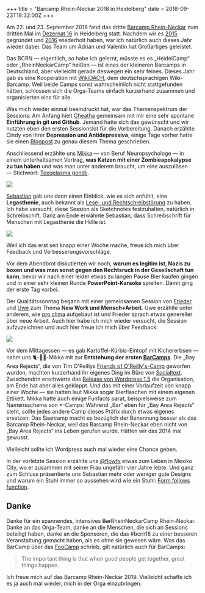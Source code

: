 +++
title = "Barcamp Rhein-Neckar 2018 in Heidelberg"
date = 2018-09-23T18:32:00Z
+++

Am 22. und 23. September 2018 fand das dritte [Barcamp Rhein-Neckar](https://barcamp-rhein-neckar.de) zum dritten Mal im [Dezernat 16](http://www.dezernat16.de) in Heidelberg statt. Nachdem wir es [2015](/2015/bcrn15/) gegründet und [2016](/2016/barcamp-rhein-neckar-2016-in-heidelberg/) wiederholt haben, war ich natürlich auch dieses Jahr wieder dabei. Das Team um Adrian und Valentin hat Großartiges geleistet.

Das BCRN — eigentlich, so habe ich gelernt, müsste es es „HeidelCamp“ oder „RheinNeckarCamp“ heißen — ist eines der kleineren Barcamps in Deutschland, aber vielleicht gerade deswegen ein sehr feines. Dieses Jahr gab es eine Kooperation mit [WikiDACH](https://de.wikipedia.org/wiki/Wikipedia:WikiDACH/2018), dem deutschsprachigen Wiki-Barcamp. Weil beide Camps sonst wahrscheinlich nicht stattgefunden hätten, schlossen sich die Orga-Teams einfach kurzerhand zusammen und organisierten eins für alle.

Was mich wieder einmal beeindruckt hat, war das Themenspektrum der Sessions: Am Anfang hielt [Cheatha](https://chaos.social/@cheatha) gemeinsam mit mir eine sehr spontane **Einführung in git und Github**. Jemand hatte sich das gewünscht und wir nutzten eben den ersten Sessionslot für die Vorbereitung. Danach erzählte Cindy von ihrer **Depression und Antidepressiva**, einige Tage vorher hatte sie einen [Blogpost](https://piranhapudel.de/antidepressiva-ein-persoenlicher-bericht-wspd2018/) zu genau diesem Thema geschrieben.

Anschliessend erzählte uns [Mikka](https://twitter.com/legerdemain) — von Beruf Neuropsychologe — in einem unterhaltsamen Vortrag, **was Katzen mit einer Zombieapokalypse zu tun haben** und was man unter anderem braucht, um eine auszulösen — Stichwort: [Toxoplasma gondii](https://de.wikipedia.org/wiki/Toxoplasma_gondii).

![](/2018/barcamp-rhein-neckar-2018-in-heidelberg/BCRN18_Toxoplasma_gondii.jpeg)

[Sebastian](https://twitter.com/seppini) gab uns dann einen Einblick, wie es sich anfühlt, eine **Legasthenie**, auch bekannt als [Lese- und Rechtschreibstörung](https://de.wikipedia.org/wiki/Lese-_und_Rechtschreibstörung) zu haben. Ich habe versucht, diese Session als Sketchnotes festzuhalten, natürlich in Schreibschift. Ganz am Ende erwähnte Sebastian, dass Schreibschrift für Menschen mit Legasthenie die Hölle ist.

![](/2018/barcamp-rhein-neckar-2018-in-heidelberg/BCRN18_Legasthenie.jpeg)

Weil ich das erst seit knapp einer Woche mache, freue ich mich über Feedback und Verbesserungsvorschläge.

Vor dem Abendbrot diskutierten wir noch, **warum es legitim ist, Nazis zu boxen und was man sonst gegen den Rechtsruck in der Gesellschaft tun kann**, bevor wir nach einer leider etwas zu langen Pause Bier kaufen gingen und in einer sehr kleinen Runde **PowerPoint-Karaoke** spielten. Damit ging der erste Tag vorbei.

Der Qualitätssonntag begann mit einer gemeinsamen Session von [Frieder](https://twitter.com/ittnerfa) und [Uwe](https://twitter.com/uwebartholomaei) zum Thema **New Work und Mensch+Arbeit**. Uwe erzählte unter anderem, wie [pro clima](https://twitter.com/proclimaDE) aufgebaut ist und Frieder sprach etwas genereller über neue Arbeit. Auch hier habe ich mich wieder versucht, die Session aufzuzeichnen und auch hier freue ich mich über Feedback:

![](/2018/barcamp-rhein-neckar-2018-in-heidelberg/BCRN18_Mensch_Arbeit.jpeg)

Vor dem Mittagessen — es gab Kartoffel-Kürbis-Eintopf mit Kichererbsen — nahm uns 🐈-🧟‍♀️-Mikka mit zur **Entstehung der ersten [BarCamps](http://barcamp.org/w/page/400184/BarCamp)**. Die „Bay Area Rejects“, die von Tim O'Reillys [Friends of O'Reilly's-Camp](https://en.wikipedia.org/wiki/Foo_Camp) geworfen wurden, machten kurzerhand ihr eigenes Ding im Büro von [Socialtext](https://en.wikipedia.org/wiki/Socialtext). Zwischendrin erschwerte das [Release von Wordpress 1.5](https://wordpress.org/news/2005/02/strayhorn/) die Organisation, am Ende hat aber alles geklappt. Und das mit einer Vorlaufzeit von knapp einer Woche — sie hatten laut Mikka sogar Bierflaschen mit einem eigenen Ettikett. Mikka hatte auch einige Funfacts parat, beispielsweise zum Namensschema von \*-Camps: Während „Bar“ eben für „Bay Area Rejects“ steht, sollte jedes andere Camp dieses Präfix durch etwas eigenes ersetzen: Das Saarcamp macht es bezüglich der Benennung besser als das Barcamp Rhein-Neckar, weil das Barcamp Rhein-Neckar eben nicht von „Bay Area Rejects“ ins Leben gerufen wurde. Hätten wir das 2014 mal gewusst.

Vielleicht sollte ich Wordpress auch mal wieder eine Chance geben.

In der vorletzte Session erzählte uns [@flowfx](https://chaos.social/@flowfx) etwas zum Leben in Mexiko City, wo er zusammen mit seiner Frau ungefähr vier Jahre lebte. Und ganz zum Schluss präsentierte uns Sebastian mehr oder weniger gute Designs und warum ein Stuhl immer so aussehen wird wie ein Stuhl: [Form follows function](https://de.wikipedia.org/wiki/Form_follows_function).

## Danke

Danke für ein spannendes, intensives <del>Bar</del>RheinNeckarCamp Rhein-Neckar. Danke an das Orga-Team, danke an die Menschen, die sich an Sessions beteiligt haben, danke an die Sponsoren, die das #bcrn18 zu einer besseren Veranstaltung gemacht haben, als es ohne sie gewesen wäre. Was das BarCamp über das [FooCamp](http://barcamp.org/w/page/402874/FooCamp) schrieb, gilt natürlich auch für BarCamps:

> The important thing is that when good people get together, great things happen.

Ich freue mich auf das Barcamp Rhein-Neckar 2019. Vielleicht schaffe ich es ja auch mal wieder, mich in der Orga einzubringen. 
